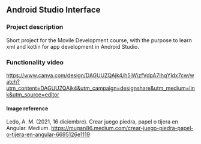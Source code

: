 ## Android Studio Interface
### Project description
Short project for the Movile Development course, with the purpose to learn xml and kotlin for app development in Android Studio.

### Functionality video
https://www.canva.com/design/DAGUUZQAjk4/h5jWizfVdpA7IhqYIdx7cw/watch?utm_content=DAGUUZQAjk4&utm_campaign=designshare&utm_medium=link&utm_source=editor

#### Image reference
Ledo, A. M. (2021, 16 diciembre). Crear juego piedra, papel o tijera en Angular. Medium. https://mugan86.medium.com/crear-juego-piedra-papel-o-tijera-en-angular-6695126e1119
